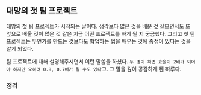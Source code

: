 ## 대망의 첫 팀 프로젝트

대망의 첫 팀 프로젝트가 시작되는 날이다. 생각보다 많은 것을 배운 것 같으면서도 또 앞으로 배울 것이 많은 것 같은 지금 어떤 프로젝트를 하게 될 지 궁금했다. 그리고 첫 팀프로젝트는 무언가를 만드는 것보다도 협업하는 법을 배우는 것에 중점이 있다는 것을 알게 되었다.

팀 프로젝트에 대해 설명해주시면서 이런 말씀을 하셨다. `두 명이 하면 효율이 2배가 되어야 하지만 오히려 0.8, 0.7배가 될 수도 있다`고. 그 말을 깊이 공감하게 된 하루다.

#### 




### 정리

